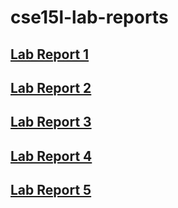 # cse15l-lab-reports   
## [Lab Report 1](https://yuming73.github.io/cse15l-lab-reports/lab-report-1-week-2.html)
## [Lab Report 2](https://yuming73.github.io/cse15l-lab-reports/lab-report-2-week-4.html)
## [Lab Report 3](https://yuming73.github.io/cse15l-lab-reports/lab-report-3-week-6.html)
## [Lab Report 4](https://yuming73.github.io/cse15l-lab-reports/lab-report-4-week-8.html)
## [Lab Report 5](https://yuming73.github.io/cse15l-lab-reports/lab-report-5-week-10.html)
